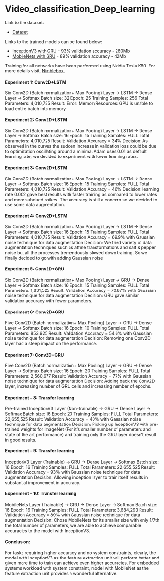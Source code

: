 # Video_classification_Deep_learning

Link to the dataset:
- [Dataset](https://drive.google.com/open?id=1KdyHxZxQlvZGgPlAHG-eJXSuZQ3S9Kns)

Links to the trained models can be found below:
- [InceptionV3 with GRU](https://drive.google.com/open?id=1Z7Jd-DGfkLr9ZOkNOqbjKBGXD0k_uOWn) - 93% validation accuracy - 260Mb
- [MobileNets with GRU](https://drive.google.com/open?id=1MPBCbcfBKjDg2-IC2LdVLO6G0JEHEX4v) - 89% validation accuracy - 42Mb

Training for all networks have been performed using Nvidia Tesla K80. For more details visit, [Nimblebox.](https://www.nimblebox.ai/)

#### Experiment 1: Conv2D+LSTM 
Six Conv2D (Batch normalization+ Max Pooling) Layer -> LSTM -> Dense Layer -> Softmax
Batch size:  32 Epoch: 25 Training Samples: 256 Total Parameters: 4,010,725
Result: Error: MemoryResources: GPU is unable to load entire batch into memory

#### Experiment 2: Conv2D+LSTM 
Six Conv2D (Batch normalization+ Max Pooling) Layer -> LSTM -> Dense Layer -> Softmax
Batch size:  16 Epoch: 15 Training Samples: FULL Total Parameters: 4,010,725
Result: Validation Accuracy = 34%
Decision: As observed in the curves the sudden increase in validation loss could be due to optimization oscillating around a minima. Adam uses 0.01 as default learning rate, we decided to experiment with lower learning rates.
 
#### Experiment 3: Conv2D+LSTM 
Six Conv2D (Batch normalization+ Max Pooling) Layer -> LSTM -> Dense Layer -> Softmax
Batch size:  16 Epoch: 15 Training Samples: FULL Total Parameters: 4,010,725
Result: Validation Accuracy = 46%
Decision: learning rate 0.002 gave best results with faster training as compared to lower rates and more subdued spikes. The accuracy is still a concern so we decided to use some data augmentation.

#### Experiment 4: Conv2D+LSTM 
Six Conv2D (Batch normalization+ Max Pooling) Layer -> LSTM -> Dense Layer -> Softmax
Batch size:  16 Epoch: 15 Training Samples: FULL Total Parameters: 4,010,725
Result: Validation Accuracy = 69.9% with Gaussian noise technique for data augmentation
Decision: We tried variety of data augmentation techniques such as affine transformations and salt & pepper noise but all the processes tremendously slowed down training. So we finally decided to go with adding Gaussian noise  

#### Experiment 5: Conv2D+GRU
Six Conv2D (Batch normalization+ Max Pooling) Layer -> GRU -> Dense Layer -> Softmax
Batch size:  16 Epoch: 15 Training Samples: FULL Total Parameters: 1,831,525
Result: Validation Accuracy = 70.87% with Gaussian noise technique for data augmentation
Decision: GRU gave similar validation accuracy with fewer parameters. 
 
#### Experiment 6: Conv2D+GRU
Five Conv2D (Batch normalization+ Max Pooling) Layer -> GRU -> Dense Layer -> Softmax
Batch size:  16 Epoch: 10 Training Samples: FULL Total Parameters: 853,925
Result: Validation Accuracy = 54.6% with Gaussian noise technique for data augmentation
Decision: Removing one Conv2D layer had a steep impact on the performance. 
 
#### Experiment 7: Conv2D+GRU
Five Conv2D (Batch normalization+ Max Pooling) Layer -> GRU -> Dense Layer -> Softmax
Batch size:  16 Epoch: 20 Training Samples: FULL Total Parameters: 2,560,677
Result: Validation Accuracy = 77% with Gaussian noise technique for data augmentation
Decision: Adding back the Conv2D layer, increasing number of GRU cells and increasing number of epochs. 
 
#### Experiment – 8: Transfer learning
Pre-trained InceptionV3 Layer (Non-trainable) -> GRU -> Dense Layer -> Softmax
Batch size:  16 Epoch: 20 Training Samples: FULL Total Parameters: 22,655,525
Result: Validation Accuracy = 40% with Gaussian noise technique for data augmentation
Decision: Picking up InceptionV3 with pre-trained weights for ImageNet (For it’s smaller number of parameters and state of the art performance) and training only the GRU layer doesn’t result in good results. 
 
#### Experiment – 9: Transfer learning
InceptionV3 Layer (Trainable) -> GRU -> Dense Layer -> Softmax
Batch size:  16 Epoch: 16 Training Samples: FULL Total Parameters: 22,655,525
Result: Validation Accuracy = 93% with Gaussian noise technique for data augmentation
Decision: Allowing inception layer to train itself results in substantial improvement in accuracy.
 
#### Experiment – 10: Transfer learning
MobileNets Layer (Trainable) -> GRU -> Dense Layer -> Softmax
Batch size:  16 Epoch: 16 Training Samples: FULL Total Parameters: 3,684,293
Result: Validation Accuracy = 89% with Gaussian noise technique for data augmentation
Decision: Chose MobileNets for its smaller size with only 1/7th the total number of parameters, we are able to achieve comparable accuracies to the model with InceptionV3.
 
#### Conclusion:
For tasks requiring higher accuracy and no system constraints, clearly, the model with InceptionV3 as the feature extraction unit will perform better and given more time to train can achieve even higher accuracies. 
For embedded systems workload with system constraint, model with MobileNet as the feature extraction unit provides a wonderful alternative. 

